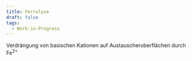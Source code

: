 ```yaml
---
title: Ferrolyse
draft: false
tags:
  - Work-in-Progress
---
```

 
Verdrängung von basischen Kationen auf Austauscheroberflächen durch Fe<sup>2+</sup>
